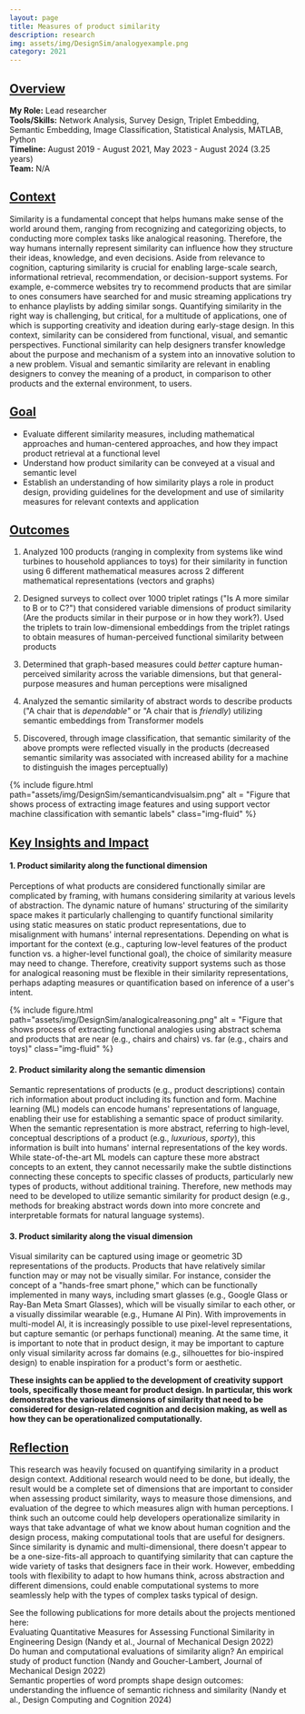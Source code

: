```yaml
---
layout: page
title: Measures of product similarity
description: research
img: assets/img/DesignSim/analogyexample.png
category: 2021
---
```


## <u>Overview</u>
**My Role:** Lead researcher   
**Tools/Skills:** Network Analysis, Survey Design, Triplet Embedding, Semantic Embedding, Image Classification, Statistical Analysis, MATLAB, Python   
**Timeline:** August 2019 - August 2021, May 2023 - August 2024 (3.25 years)  
**Team:** N/A

## <u>Context</u>
Similarity is a fundamental concept that helps humans make sense of the world around them, ranging from recognizing and categorizing objects, to conducting more complex tasks like analogical reasoning. Therefore, the way humans internally represent similarity can influence how they structure their ideas, knowledge, and even decisions. Aside from relevance to cognition, capturing similarity is crucial for enabling large-scale search, informational retrieval, recommendation, or decision-support systems. For example, e-commerce websites try to recommend products that are similar to ones consumers have searched for and music streaming applications try to enhance playlists by adding similar songs. Quantifying similarity in the right way is challenging, but critical, for a multitude of applications, one of which is supporting creativity and ideation during early-stage design. In this context, similarity can be considered from functional, visual, and semantic perspectives. Functional similarity can help designers transfer knowledge about the purpose and mechanism of a system into an innovative solution to a new problem. Visual and semantic similarity are relevant in enabling designers to convey the meaning of a product, in comparison to other products and the external environment, to users. 

## <u>Goal</u>
- Evaluate different similarity measures, including mathematical approaches and human-centered approaches, and how they impact product retrieval at a functional level
- Understand how product similarity can be conveyed at a visual and semantic level
- Establish an understanding of how similarity plays a role in product design, providing guidelines for the development and use of similarity measures for relevant contexts and application

## <u>Outcomes</u>
1) Analyzed 100 products (ranging in complexity from systems like wind turbines to household appliances to toys) for their similarity in function using 6 different mathematical measures across 2 different mathematical representations (vectors and graphs)
   
2) Designed surveys to collect over 1000 triplet ratings ("Is A more similar to B or to C?") that considered variable dimensions of product similarity (Are the products similar in their purpose or in how they work?). Used the triplets to train low-dimensional embeddings from the triplet ratings to obtain measures of human-perceived functional similarity between products

3) Determined that graph-based measures could *better* capture human-perceived similarity across the variable dimensions, but that general-purpose measures and human perceptions were misaligned

4) Analyzed the semantic similarity of abstract words to describe products ("A chair that is *dependable*" or "A chair that is *friendly*) utilizing semantic embeddings from Transformer models

5) Discovered, through image classification, that semantic similarity of the above prompts were reflected visually in the products (decreased semantic similarity was associated with increased ability for a machine to distinguish the images perceptually)

<div class="row">
    <div class="w-75 p-3" style="margin:auto">
        {% include figure.html path="assets/img/DesignSim/semanticandvisualsim.png" alt = "Figure that shows process of extracting image features and using support vector machine classification with semantic labels" class="img-fluid" %}
    </div>
</div>

## <u>Key Insights and Impact</u>
#### **1. Product similarity along the functional dimension**
Perceptions of what products are considered functionally similar are complicated by framing, with humans considering similarity at various levels of abstraction. The dynamic nature of humans' structuring of the similarity space makes it particularly challenging to quantify functional similarity using static measures on static product representations, due to misalignment with humans' internal representations. Depending on what is important for the context (e.g., capturing low-level features of the product function vs. a higher-level functional goal), the choice of similarity measure may need to change. Therefore, creativity support systems such as those for analogical reasoning must be flexible in their similarity representations, perhaps adapting measures or quantification based on inference of a user's intent.  

<div class="row">
    <div class="w-75 p-3" style="margin:auto">
        {% include figure.html path="assets/img/DesignSim/analogicalreasoning.png" alt = "Figure that shows process of extracting functional analogies using abstract schema and products that are near (e.g., chairs and chairs) vs. far (e.g., chairs and toys)" class="img-fluid" %}
    </div>
</div>

#### **2. Product similarity along the semantic dimension** 
Semantic representations of products (e.g., product descriptions) contain rich information about product including its function and form. Machine learning (ML) models can encode humans' representations of language, enabling their use for establishing a semantic space of product similarity. When the semantic representation is more abstract, referring to high-level, conceptual descriptions of a product (e.g., *luxurious*, *sporty*), this information is built into humans' internal representations of the key words. While state-of-the-art ML models can capture these more abstract concepts to an extent, they cannot necessarily make the subtle distinctions connecting these concepts to specific classes of products, particularly new types of products, without additional training. Therefore, new methods may need to be developed to utilize semantic similarity for product design (e.g., methods for breaking abstract words down into more concrete and interpretable formats for natural language systems).

#### **3. Product similarity along the visual dimension**
Visual similarity can be captured using image or geometric 3D representations of the products. Products that have relatively similar function may or may not be visually similar. For instance, consider the concept of a "hands-free smart phone," which can be functionally implemented in many ways, including smart glasses (e.g., Google Glass or Ray-Ban Meta Smart Glasses), which will be visually similar to each other, or a visually dissimilar wearable (e.g., Humane AI Pin). With improvements in multi-model AI, it is increasingly possible to use pixel-level representations, but capture semantic (or perhaps functional) meaning. At the same time, it is important to note that in product design, it may be important to capture only visual similarity across far domains (e.g., silhouettes for bio-inspired design) to enable inspiration for a product's form or aesthetic.

**These insights can be applied to the development of creativity support tools, specifically those meant for product design. In particular, this work demonstrates the various dimensions of similarity that need to be considered for design-related cognition and decision making, as well as how they can be operationalized computationally.**

## <u>Reflection</u>
This research was heavily focused on quantifying similarity in a product design context. Additional research would need to be done, but ideally, the result would be a complete set of dimensions that are important to consider when assessing product similarity, ways to measure those dimensions, and evaluation of the degree to which measures align with human perceptions. I think such an outcome could help developers operationalize similarity in ways that take advantage of what we know about human cognition and the design process, making computational tools that are useful for designers. Since similarity is dynamic and multi-dimensional, there doesn't appear to be a one-size-fits-all approach to quantifying similarity that can capture the wide variety of tasks that designers face in their work. However, embedding tools with flexibility to adapt to how humans think, across abstraction and different dimensions, could enable computational systems to more seamlessly help with the types of complex tasks typical of design. 

See the following publications for more details about the projects mentioned here:  
Evaluating Quantitative Measures for Assessing Functional Similarity in Engineering Design (Nandy et al., Journal of Mechanical Design 2022)  
Do human and computational evaluations of similarity align? An empirical study of product function (Nandy and Goucher-Lambert, Journal of Mechanical Design 2022)  
Semantic properties of word prompts shape design outcomes: understanding the influence of semantic richness and similarity (Nandy et al., Design Computing and Cognition 2024)    
